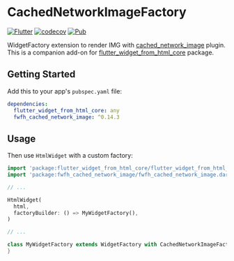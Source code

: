 # CachedNetworkImageFactory

[![Flutter](https://github.com/daohoangson/flutter_widget_from_html/actions/workflows/flutter.yml/badge.svg)](https://github.com/daohoangson/flutter_widget_from_html/actions/workflows/flutter.yml)
[![codecov](https://codecov.io/gh/daohoangson/flutter_widget_from_html/branch/master/graph/badge.svg)](https://codecov.io/gh/daohoangson/flutter_widget_from_html)
[![Pub](https://img.shields.io/pub/v/fwfh_cached_network_image.svg)](https://pub.dev/packages/fwfh_cached_network_image)

WidgetFactory extension to render IMG with [cached_network_image](https://pub.dev/packages/cached_network_image) plugin.
This is a companion add-on for [flutter_widget_from_html_core](https://pub.dev/packages/flutter_widget_from_html_core) package.

## Getting Started

Add this to your app's `pubspec.yaml` file:

```yaml
dependencies:
  flutter_widget_from_html_core: any
  fwfh_cached_network_image: ^0.14.3
```

## Usage

Then use `HtmlWidget` with a custom factory:

```dart
import 'package:flutter_widget_from_html_core/flutter_widget_from_html_core.dart';
import 'package:fwfh_cached_network_image/fwfh_cached_network_image.dart';

// ...

HtmlWidget(
  html,
  factoryBuilder: () => MyWidgetFactory(),
)

// ...

class MyWidgetFactory extends WidgetFactory with CachedNetworkImageFactory {
}
```
